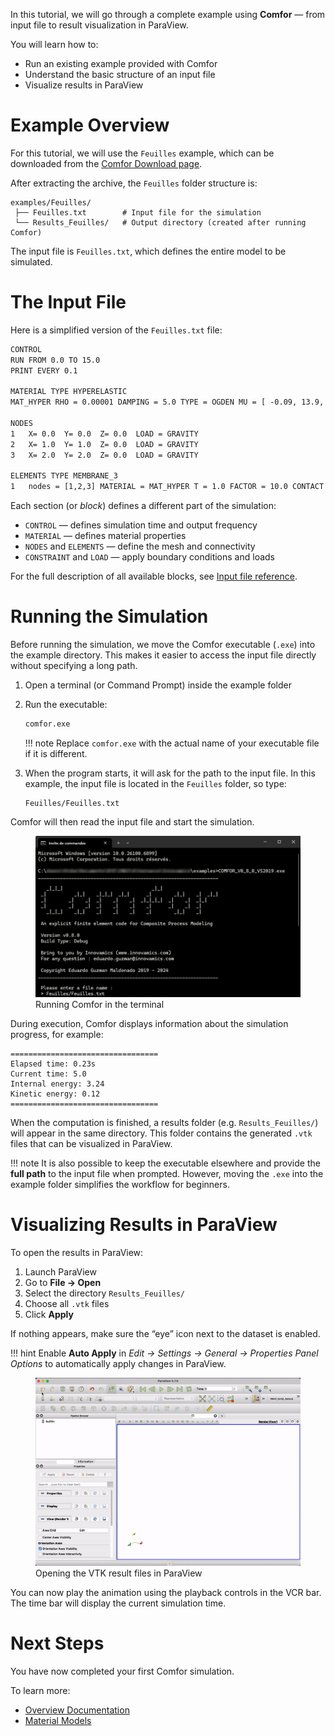 In this tutorial, we will go through a complete example using **Comfor** — from input file to result visualization in ParaView.

You will learn how to:

- Run an existing example provided with Comfor
- Understand the basic structure of an input file
- Visualize results in ParaView

# Example Overview

For this tutorial, we will use the `Feuilles` example, which can be downloaded from the [Comfor Download page](download_page.md#examples).

After extracting the archive, the `Feuilles` folder structure is:

```text
examples/Feuilles/
 ├── Feuilles.txt        # Input file for the simulation
 └── Results_Feuilles/   # Output directory (created after running Comfor)
```

The input file is `Feuilles.txt`, which defines the entire model to be simulated.

# The Input File

Here is a simplified version of the `Feuilles.txt` file:

```xml
CONTROL
RUN FROM 0.0 TO 15.0
PRINT EVERY 0.1

MATERIAL TYPE HYPERELASTIC
MAT_HYPER RHO = 0.00001 DAMPING = 5.0 TYPE = OGDEN MU = [ -0.09, 13.9, -0.20 ] ALPHA = [ -13.7, 0.10, 5.06 ]

NODES
1	X= 0.0	Y= 0.0	Z= 0.0	LOAD = GRAVITY
2	X= 1.0	Y= 1.0	Z= 0.0	LOAD = GRAVITY
3	X= 2.0	Y= 2.0	Z= 0.0	LOAD = GRAVITY

ELEMENTS TYPE MEMBRANE_3
1	nodes = [1,2,3] MATERIAL = MAT_HYPER T = 1.0 FACTOR = 10.0 CONTACT = EDGE
```

Each section (or *block*) defines a different part of the simulation:

- `CONTROL` — defines simulation time and output frequency
- `MATERIAL` — defines material properties
- `NODES` and `ELEMENTS` — define the mesh and connectivity
- `CONSTRAINT` and `LOAD` — apply boundary conditions and loads

For the full description of all available blocks, see [Input file reference](../docs/docs_preprocessing.md).

# Running the Simulation

Before running the simulation, we move the Comfor executable (`.exe`) into the example directory. This makes it easier to access the input file directly without specifying a long path.

1. Open a terminal (or Command Prompt) inside the example folder

2. Run the executable:
    ```bash
    comfor.exe
    ```
    
    !!! note
        Replace `comfor.exe` with the actual name of your executable file if it is different.

3. When the program starts, it will ask for the path to the input file. In this example, the input file is located in the `Feuilles` folder, so type:
    ```text
    Feuilles/Feuilles.txt
    ```

Comfor will then read the input file and start the simulation.

<figure>
  <img src="../../assets/img/run_comfor.png" alt="Running Comfor in the terminal">
  <figcaption>Running Comfor in the terminal</figcaption>
</figure>

During execution, Comfor displays information about the simulation progress, for example:

```console
=================================
Elapsed time: 0.23s
Current time: 5.0
Internal energy: 3.24
Kinetic energy: 0.12
=================================
```

When the computation is finished, a results folder (e.g. `Results_Feuilles/`) will appear in the same directory. This folder contains the generated `.vtk` files that can be visualized in ParaView.

!!! note
    It is also possible to keep the executable elsewhere and provide the **full path** to the input file when prompted.
    However, moving the `.exe` into the example folder simplifies the workflow for beginners.

# Visualizing Results in ParaView

To open the results in ParaView:

1. Launch ParaView
2. Go to **File → Open**
3. Select the directory `Results_Feuilles/`
4. Choose all `.vtk` files
5. Click **Apply**

If nothing appears, make sure the “eye” icon next to the dataset is enabled.

!!! hint
    Enable **Auto Apply** in *Edit → Settings → General → Properties Panel Options*
    to automatically apply changes in ParaView.

<figure>
  <img src="../../assets/img/open_vtk.gif" alt="Opening results in ParaView">
  <figcaption>Opening the VTK result files in ParaView</figcaption>
</figure>

You can now play the animation using the playback controls in the VCR bar.
The time bar will display the current simulation time.

# Next Steps

You have now completed your first Comfor simulation.

To learn more:

- [Overview Documentation](../docs/docs_overview.md)
- [Material Models](../docs/docs_materials.md)
